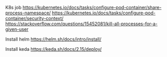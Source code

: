 K8s job
https://kubernetes.io/docs/tasks/configure-pod-container/share-process-namespace/
https://kubernetes.io/docs/tasks/configure-pod-container/security-context/
https://stackoverflow.com/questions/15452081/kill-all-processes-for-a-given-user


Install helm
https://helm.sh/docs/intro/install/

Install keda
https://keda.sh/docs/2.15/deploy/